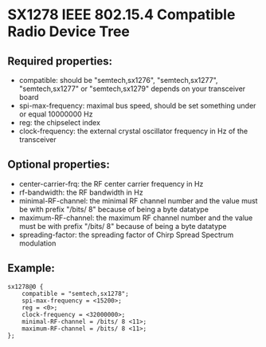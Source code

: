 # SX1278 IEEE 802.15.4 Compatible Radio Device Tree

## Required properties:
  - compatible:		should be "semtech,sx1276", "semtech,sx1277",
			"semtech,sx1277" or "semtech,sx1279" depends on your
			transceiver board
  - spi-max-frequency:	maximal bus speed, should be set something under or
			equal 10000000 Hz
  - reg:		the chipselect index
  - clock-frequency:	the external crystal oscillator frequency in Hz of the
			transceiver

## Optional properties:
  - center-carrier-frq:	the RF center carrier frequency in Hz
  - rf-bandwidth:	the RF bandwidth in Hz
  - minimal-RF-channel:	the minimal RF channel number and the value must be with
			prefix "/bits/ 8" because of being a byte datatype
  - maximum-RF-channel: the maximum RF channel number and the value must be with
			prefix "/bits/ 8" because of being a byte datatype
  - spreading-factor:	the spreading factor of Chirp Spread Spectrum modulation

## Example:

	sx1278@0 {
		compatible = "semtech,sx1278";
		spi-max-frequency = <15200>;
		reg = <0>;
		clock-frequency = <32000000>;
		minimal-RF-channel = /bits/ 8 <11>;
		maximum-RF-channel = /bits/ 8 <11>;
	};
